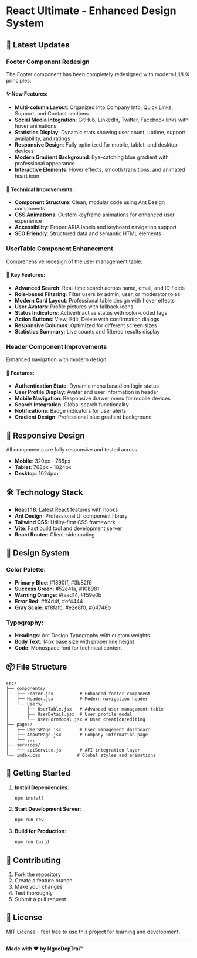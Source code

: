 # React Ultimate - Enhanced Design System

## 🎨 Latest Updates

### Footer Component Redesign
The Footer component has been completely redesigned with modern UI/UX principles:

#### ✨ New Features:
- **Multi-column Layout**: Organized into Company Info, Quick Links, Support, and Contact sections
- **Social Media Integration**: GitHub, LinkedIn, Twitter, Facebook links with hover animations
- **Statistics Display**: Dynamic stats showing user count, uptime, support availability, and ratings
- **Responsive Design**: Fully optimized for mobile, tablet, and desktop devices
- **Modern Gradient Background**: Eye-catching blue gradient with professional appearance
- **Interactive Elements**: Hover effects, smooth transitions, and animated heart icon

#### 🔧 Technical Improvements:
- **Component Structure**: Clean, modular code using Ant Design components
- **CSS Animations**: Custom keyframe animations for enhanced user experience
- **Accessibility**: Proper ARIA labels and keyboard navigation support
- **SEO Friendly**: Structured data and semantic HTML elements

### UserTable Component Enhancement
Comprehensive redesign of the user management table:

#### 🚀 Key Features:
- **Advanced Search**: Real-time search across name, email, and ID fields
- **Role-based Filtering**: Filter users by admin, user, or moderator roles
- **Modern Card Layout**: Professional table design with hover effects
- **User Avatars**: Profile pictures with fallback icons
- **Status Indicators**: Active/Inactive status with color-coded tags
- **Action Buttons**: View, Edit, Delete with confirmation dialogs
- **Responsive Columns**: Optimized for different screen sizes
- **Statistics Summary**: Live counts and filtered results display

### Header Component Improvements
Enhanced navigation with modern design:

#### 🎯 Features:
- **Authentication State**: Dynamic menu based on login status
- **User Profile Display**: Avatar and user information in header
- **Mobile Navigation**: Responsive drawer menu for mobile devices
- **Search Integration**: Global search functionality
- **Notifications**: Badge indicators for user alerts
- **Gradient Design**: Professional blue gradient background

## 📱 Responsive Design

All components are fully responsive and tested across:
- **Mobile**: 320px - 768px
- **Tablet**: 768px - 1024px
- **Desktop**: 1024px+

## 🛠 Technology Stack

- **React 18**: Latest React features with hooks
- **Ant Design**: Professional UI component library
- **Tailwind CSS**: Utility-first CSS framework
- **Vite**: Fast build tool and development server
- **React Router**: Client-side routing

## 🎨 Design System

### Color Palette:
- **Primary Blue**: #1890ff, #3b82f6
- **Success Green**: #52c41a, #10b981
- **Warning Orange**: #faad14, #f59e0b
- **Error Red**: #ff4d4f, #ef4444
- **Gray Scale**: #f8fafc, #e2e8f0, #64748b

### Typography:
- **Headings**: Ant Design Typography with custom weights
- **Body Text**: 14px base size with proper line height
- **Code**: Monospace font for technical content

## 📦 File Structure

```
src/
├── components/
│   ├── Footer.jsx          # Enhanced footer component
│   ├── Header.jsx          # Modern navigation header
│   └── users/
│       ├── UserTable.jsx   # Advanced user management table
│       ├── UserDetail.jsx  # User profile modal
│       └── UserFormModal.jsx # User creation/editing
├── pages/
│   ├── UsersPage.jsx       # User management dashboard
│   ├── AboutPage.jsx       # Company information page
│   └── ...
├── services/
│   └── apiService.js       # API integration layer
└── index.css              # Global styles and animations
```

## 🚀 Getting Started

1. **Install Dependencies**:
   ```bash
   npm install
   ```

2. **Start Development Server**:
   ```bash
   npm run dev
   ```

3. **Build for Production**:
   ```bash
   npm run build
   ```

## 🤝 Contributing

1. Fork the repository
2. Create a feature branch
3. Make your changes
4. Test thoroughly
5. Submit a pull request

## 📄 License

MIT License - feel free to use this project for learning and development.

---

**Made with ❤️ by NgocDepTrai™**
